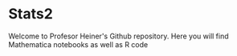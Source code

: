 # Stats2

Welcome to Profesor Heiner's Github repository.
Here you will find Mathematica notebooks as well as R code

